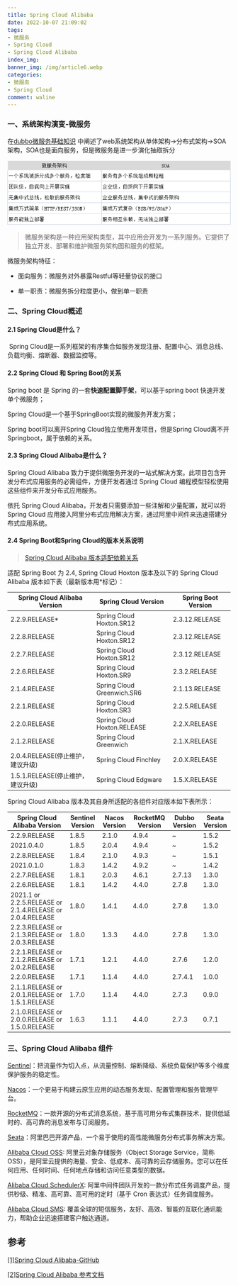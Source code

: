 ```yaml
---
title: Spring Cloud Alibaba
date: 2022-10-07 21:09:02
tags: 
- 微服务
- Spring Cloud
- Spring Cloud Alibaba
index_img: 
banner_img: /img/article6.webp
categories:
- 微服务
- Spring Cloud
comment: waline
---
```


### 一、系统架构演变-微服务

在[dubbo微服务基础知识](https://i-xiaoxin.github.io/2022/09/21/dubbo%E5%BE%AE%E6%9C%8D%E5%8A%A1%E5%9F%BA%E7%A1%80%E7%9F%A5%E8%AF%86/) 中阐述了web系统架构从单体架构->分布式架构->SOA架构，SOA也是面向服务，但是微服务是进一步演化抽取拆分

![](https://raw.githubusercontent.com/i-xiaoxin/image/master/20220329175414733.png)

> 微服务架构是一种应用架构类型，其中应用会开发为一系列服务。它提供了独立开发、部署和维护微服务架构图和服务的框架。

微服务架构特征：

- 面向服务：微服务对外暴露Restful等轻量协议的接口

- 单一职责：微服务拆分粒度更小，做到单一职责

### 二、Spring Cloud概述

#### 2.1 Spring Cloud是什么？

​	Spring Cloud是一系列框架的有序集合如服务发现注册、配置中心、消息总线、负载均衡、熔断器、数据监控等。

#### 2.2 Spring Cloud 和 Spring Boot的关系

Spring boot 是 Spring 的一套**快速配置脚手架**，可以基于spring boot 快速开发单个微服务；

Spring Cloud是一个基于SpringBoot实现的微服务开发方案；	

Spring boot可以离开Spring Cloud独立使用开发项目，但是Spring Cloud离不开Springboot，属于依赖的关系。

#### 2.3 Spring Cloud Alibaba是什么？

Spring Cloud Alibaba 致力于提供微服务开发的一站式解决方案。此项目包含开发分布式应用服务的必需组件，方便开发者通过 Spring Cloud 编程模型轻松使用这些组件来开发分布式应用服务。

依托 Spring Cloud Alibaba，开发者只需要添加一些注解和少量配置，就可以将 Spring Cloud 应用接入阿里分布式应用解决方案，通过阿里中间件来迅速搭建分布式应用系统。

#### 2.4 Spring Boot和Spring Cloud的版本关系说明

> [Spring Cloud Alibaba 版本适配依赖关系](https://github.com/alibaba/spring-cloud-alibaba/wiki/%E7%89%88%E6%9C%AC%E8%AF%B4%E6%98%8E)

适配 Spring Boot 为 2.4, Spring Cloud Hoxton 版本及以下的 Spring Cloud Alibaba 版本如下表（最新版本用*标记）：

| Spring Cloud Alibaba Version      | Spring Cloud Version        | Spring Boot Version |
| --------------------------------- | --------------------------- | ------------------- |
| 2.2.9.RELEASE*                    | Spring Cloud Hoxton.SR12    | 2.3.12.RELEASE      |
| 2.2.8.RELEASE                     | Spring Cloud Hoxton.SR12    | 2.3.12.RELEASE      |
| 2.2.7.RELEASE                     | Spring Cloud Hoxton.SR12    | 2.3.12.RELEASE      |
| 2.2.6.RELEASE                     | Spring Cloud Hoxton.SR9     | 2.3.2.RELEASE       |
| 2.1.4.RELEASE                     | Spring Cloud Greenwich.SR6  | 2.1.13.RELEASE      |
| 2.2.1.RELEASE                     | Spring Cloud Hoxton.SR3     | 2.2.5.RELEASE       |
| 2.2.0.RELEASE                     | Spring Cloud Hoxton.RELEASE | 2.2.X.RELEASE       |
| 2.1.2.RELEASE                     | Spring Cloud Greenwich      | 2.1.X.RELEASE       |
| 2.0.4.RELEASE(停止维护，建议升级) | Spring Cloud Finchley       | 2.0.X.RELEASE       |
| 1.5.1.RELEASE(停止维护，建议升级) | Spring Cloud Edgware        | 1.5.X.RELEASE       |

Spring Cloud Alibaba 版本及其自身所适配的各组件对应版本如下表所示：

| Spring Cloud Alibaba Version                              | Sentinel Version | Nacos Version | RocketMQ Version | Dubbo Version | Seata Version |
| --------------------------------------------------------- | ---------------- | ------------- | ---------------- | ------------- | ------------- |
| 2.2.9.RELEASE                                             | 1.8.5            | 2.1.0         | 4.9.4            | ~             | 1.5.2         |
| 2021.0.4.0                                                | 1.8.5            | 2.0.4         | 4.9.4            | ~             | 1.5.2         |
| 2.2.8.RELEASE                                             | 1.8.4            | 2.1.0         | 4.9.3            | ~             | 1.5.1         |
| 2021.0.1.0                                                | 1.8.3            | 1.4.2         | 4.9.2            | ~             | 1.4.2         |
| 2.2.7.RELEASE                                             | 1.8.1            | 2.0.3         | 4.6.1            | 2.7.13        | 1.3.0         |
| 2.2.6.RELEASE                                             | 1.8.1            | 1.4.2         | 4.4.0            | 2.7.8         | 1.3.0         |
| 2021.1 or 2.2.5.RELEASE or 2.1.4.RELEASE or 2.0.4.RELEASE | 1.8.0            | 1.4.1         | 4.4.0            | 2.7.8         | 1.3.0         |
| 2.2.3.RELEASE or 2.1.3.RELEASE or 2.0.3.RELEASE           | 1.8.0            | 1.3.3         | 4.4.0            | 2.7.8         | 1.3.0         |
| 2.2.1.RELEASE or 2.1.2.RELEASE or 2.0.2.RELEASE           | 1.7.1            | 1.2.1         | 4.4.0            | 2.7.6         | 1.2.0         |
| 2.2.0.RELEASE                                             | 1.7.1            | 1.1.4         | 4.4.0            | 2.7.4.1       | 1.0.0         |
| 2.1.1.RELEASE or 2.0.1.RELEASE or 1.5.1.RELEASE           | 1.7.0            | 1.1.4         | 4.4.0            | 2.7.3         | 0.9.0         |
| 2.1.0.RELEASE or 2.0.0.RELEASE or 1.5.0.RELEASE           | 1.6.3            | 1.1.1         | 4.4.0            | 2.7.3         | 0.7.1         |

### 三、Spring Cloud Alibaba 组件

[Sentinel](https://github.com/alibaba/Sentinel)：把流量作为切入点，从流量控制、熔断降级、系统负载保护等多个维度保护服务的稳定性。

[Nacos](https://github.com/alibaba/Nacos)：一个更易于构建云原生应用的动态服务发现、配置管理和服务管理平台。

[RocketMQ](https://rocketmq.apache.org/)：一款开源的分布式消息系统，基于高可用分布式集群技术，提供低延时的、高可靠的消息发布与订阅服务。

[Seata](https://github.com/seata/seata)：阿里巴巴开源产品，一个易于使用的高性能微服务分布式事务解决方案。

[Alibaba Cloud OSS](https://www.aliyun.com/product/oss): 阿里云对象存储服务（Object Storage Service，简称 OSS），是阿里云提供的海量、安全、低成本、高可靠的云存储服务。您可以在任何应用、任何时间、任何地点存储和访问任意类型的数据。

[Alibaba Cloud SchedulerX](https://cn.aliyun.com/aliware/schedulerx): 阿里中间件团队开发的一款分布式任务调度产品，提供秒级、精准、高可靠、高可用的定时（基于 Cron 表达式）任务调度服务。

[Alibaba Cloud SMS](https://www.aliyun.com/product/sms): 覆盖全球的短信服务，友好、高效、智能的互联化通讯能力，帮助企业迅速搭建客户触达通道。



## 参考

[[1]Spring Cloud Alibaba-GitHub](https://github.com/alibaba/spring-cloud-alibaba/blob/2021.x/README-zh.md)

[[2]Spring Cloud Alibaba 参考文档](https://spring-cloud-alibaba-group.github.io/github-pages/hoxton/zh-cn/index.html#_%E4%BB%8B%E7%BB%8D)

<div>
    <script src="//cdn.jsdelivr.net/npm/@waline/client"></script>
<script src="//cdn.jsdelivr.net/npm/@waline/client"></script>  
<div id="waline"></div>
  <script>
    Waline({
      el: '#waline',
      serverURL: 'https://vercel-project-4d7haxk1c-i-xiaoxin.vercel.app',
    });
  </script>
